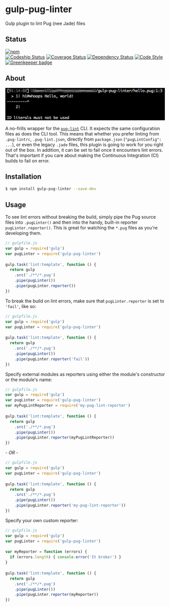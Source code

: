# gulp-pug-linter

Gulp plugin to lint Pug (nee Jade) files

## Status

[![npm](https://nodei.co/npm/gulp-pug-linter.png)](https://nodei.co/npm/gulp-pug-linter/)  
[![Codeship Status](https://www.codeship.io/projects/ca7127f0-dd21-0133-5b9a-6a36b574da30/status?branch=develop)](https://www.codeship.io/projects/144282)
[![Coverage Status](https://coveralls.io/repos/github/ilyakam/gulp-pug-linter/badge.svg?branch=develop)](https://coveralls.io/github/ilyakam/gulp-pug-linter?branch=develop)
[![Dependency Status](https://david-dm.org/ilyakam/gulp-pug-linter.svg)](https://david-dm.org/ilyakam/gulp-pug-linter)
[![Code Style](https://img.shields.io/badge/code%20style-standard-brightgreen.svg)](http://standardjs.com/)
[![Greenkeeper badge](https://badges.greenkeeper.io/ilyakam/gulp-pug-linter.svg)](https://greenkeeper.io/)

## About

![Screenshot from Terminal](readme-about-terminal-screenshot.png "The helpful arrow is included!")

A no-frills wrapper for the [`pug-lint`](https://github.com/pugjs/pug-lint/blob/master/README.md) CLI. It expects the same configuration files as does the CLI tool. This means that whether you prefer linting from `.pug-lintrc`, `.pug-lint.json`, directly from `package.json` (`"pugLintConfig": ...`), or even the legacy `.jade` files, this plugin is going to work for you right out of the box. In addition, it can be set to fail once it encounters lint errors. That's important if you care about making the Continuous Integration (CI) builds to fail on error.

## Installation

```sh
$ npm install gulp-pug-linter --save-dev
```

## Usage

To see lint errors without breaking the build, simply pipe the Pug source files into `.pugLinter()` and then into the handy, built-in reporter `pugLinter.reporter()`. This is great for watching the `*.pug` files as you're developing them.

```js
// gulpfile.js
var gulp = require('gulp')
var pugLinter = require('gulp-pug-linter')

gulp.task('lint:template', function () {
  return gulp
    .src('./**/*.pug')
    .pipe(pugLinter())
    .pipe(pugLinter.reporter())
})
```

To break the build on lint errors, make sure that `pugLinter.reporter` is set to `'fail'`, like so:

```js
// gulpfile.js
var gulp = require('gulp')
var pugLinter = require('gulp-pug-linter')

gulp.task('lint:template', function () {
  return gulp
    .src('./**/*.pug')
    .pipe(pugLinter())
    .pipe(pugLinter.reporter('fail'))
})
```

Specify external modules as reporters using either the module's
constructor or the module's name:

```js
// gulpfile.js
var gulp = require('gulp')
var pugLinter = require('gulp-pug-linter')
var myPugLintReporter = require('my-pug-lint-reporter')

gulp.task('lint:template', function () {
  return gulp
    .src('./**/*.pug')
    .pipe(pugLinter())
    .pipe(pugLinter.reporter(myPugLintReporter))
})
```

  _- OR -_

```js
// gulpfile.js
var gulp = require('gulp')
var pugLinter = require('gulp-pug-linter')

gulp.task('lint:template', function () {
  return gulp
    .src('./**/*.pug')
    .pipe(pugLinter())
    .pipe(pugLinter.reporter('my-pug-lint-reporter'))
})
```

Specify your own custom reporter:

```js
// gulpfile.js
var gulp = require('gulp')
var pugLinter = require('gulp-pug-linter')

var myReporter = function (errors) {
  if (errors.length) { console.error('It broke!') }
}

gulp.task('lint:template', function () {
  return gulp
    .src('./**/*.pug')
    .pipe(pugLinter())
    .pipe(pugLinter.reporter(myReporter))
})
```
